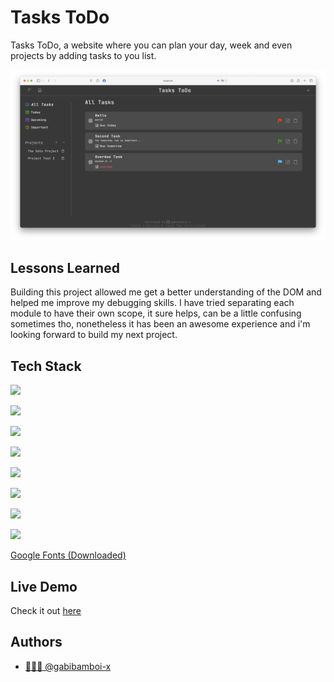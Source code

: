 
# Tasks ToDo

Tasks ToDo, a website where you can plan your day, week and even projects by adding tasks to you list. 



![App Screenshot](https://github.com/gabibamboi-x/ToDo/blob/main/src/Images/screenshot.png)


## Lessons Learned

Building this project allowed me get a better understanding of the DOM and helped me improve my debugging skills. I have tried separating each module to have their own scope, it sure helps, can be a little confusing sometimes tho, nonetheless it has been an awesome experience and i'm looking forward to build my next project.


## Tech Stack

![](https://img.shields.io/badge/HTML5-E34F26?style=for-the-badge&logo=html5&logoColor=white)

![](https://img.shields.io/badge/CSS3-1572B6?style=for-the-badge&logo=css3&logoColor=white)

![](https://img.shields.io/badge/JavaScript-323330?style=for-the-badge&logo=javascript&logoColor=F7DF1E)

![](https://img.shields.io/badge/GIT-E44C30?style=for-the-badge&logo=git&logoColor=white)

![](https://img.shields.io/badge/VSCode-0078D4?style=for-the-badge&logo=visual%20studio%20code&logoColor=white)

![](https://img.shields.io/badge/GitHub%20Pages-222222?style=for-the-badge&logo=GitHub%20Pages&logoColor=white)

![](https://img.shields.io/badge/npm-CB3837?style=for-the-badge&logo=npm&logoColor=white)

![](https://img.shields.io/badge/Webpack-8DD6F9?style=for-the-badge&logo=Webpack&logoColor=white)

[Google Fonts  (Downloaded)](https://fonts.google.com)


## Live Demo

Check it out [here](https://gabibamboi-x.github.io/ToDo/)



## Authors

- [👨🏻‍💻 @gabibamboi-x](https://www.github.com/gabibamboi-x)

